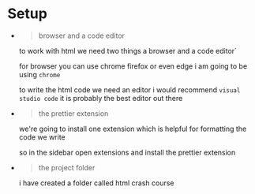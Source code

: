 # Setup

- > browser and a code editor

  to work with html we need two things a browser and a code editor`

  for browser you can use chrome firefox or even edge i am going to be using `chrome`

  to write the html code we need an editor i would recommend `visual studio code` it is probably the best editor out there

- > the prettier extension

  we're going to install one extension which is helpful for formatting the code we write

  so in the sidebar open extensions and install the prettier extension

- > the project folder

  i have created a folder called html crash course
